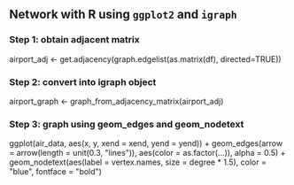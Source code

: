 ## Network with R using `ggplot2` and `igraph`

### Step 1: obtain adjacent matrix
airport_adj <- get.adjacency(graph.edgelist(as.matrix(df),
                                            directed=TRUE))

### Step 2: convert into igraph object
airport_graph <- graph_from_adjacency_matrix(airport_adj)


### Step 3: graph using geom_edges and geom_nodetext

ggplot(air_data, 
       aes(x, y, xend = xend, yend = yend)) +
  geom_edges(arrow = arrow(length = unit(0.3, "lines")), 
             aes(color = as.factor(...)), alpha = 0.5) +
  geom_nodetext(aes(label = vertex.names, size = degree * 1.5), 
                color = "blue", fontface = "bold")
